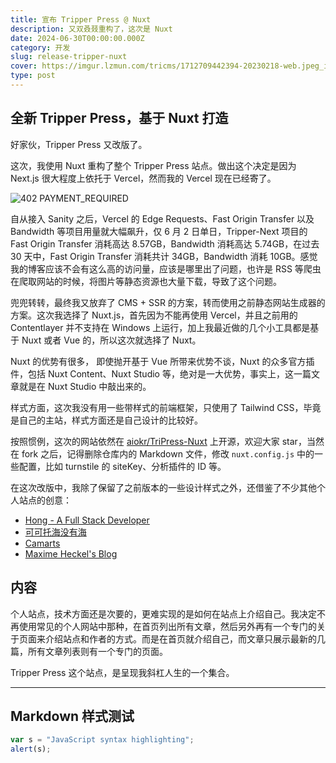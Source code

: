 ```yaml
---
title: 宣布 Tripper Press @ Nuxt
description: 又双叒叕重构了，这次是 Nuxt
date: 2024-06-30T00:00:00.000Z
category: 开发
slug: release-tripper-nuxt
cover: https://imgur.lzmun.com/tricms/1712709442394-20230218-web.jpeg_itp
type: post
---
```


## 全新 Tripper Press，基于 Nuxt 打造

好家伙，Tripper Press 又改版了。

这次，我使用 Nuxt 重构了整个 Tripper Press 站点。做出这个决定是因为 Next.js 很大程度上依托于 Vercel，然而我的 Vercel 现在已经寄了。

![402 PAYMENT\_REQUIRED](https://imgur.lzmun.com/tricms/1718632444912-Snipaste_2024-06-17_21-53-55.png_itp)

自从接入 Sanity 之后，Vercel 的 Edge Requests、Fast Origin Transfer 以及 Bandwidth 等项目用量就大幅飙升，仅 6 月 2 日单日，Tripper-Next 项目的 Fast Origin Transfer 消耗高达 8.57GB，Bandwidth 消耗高达 5.74GB，在过去 30 天中，Fast Origin Transfer 消耗共计 34GB，Bandwidth 消耗 10GB。感觉我的博客应该不会有这么高的访问量，应该是哪里出了问题，也许是 RSS 等爬虫在爬取网站的时候，将图片等静态资源也大量下载，导致了这个问题。

兜兜转转，最终我又放弃了 CMS + SSR 的方案，转而使用之前静态网站生成器的方案。这次我选择了 Nuxt.js，首先因为不能再使用 Vercel，并且之前用的 Contentlayer 并不支持在 Windows 上运行，加上我最近做的几个小工具都是基于 Nuxt 或者 Vue 的，所以这次就选择了 Nuxt。

Nuxt 的优势有很多， 即使抛开基于 Vue 所带来优势不谈，Nuxt 的众多官方插件，包括 Nuxt Content、Nuxt Studio 等，绝对是一大优势，事实上，这一篇文章就是在 Nuxt Studio 中敲出来的。

样式方面，这次我没有用一些带样式的前端框架，只使用了 Tailwind CSS，毕竟是自己的主站，样式方面还是自己设计的比较好。

按照惯例，这次的网站依然在 [aiokr/TriPress-Nuxt](https://github.com/aiokr/TriPress-Nuxt) 上开源，欢迎大家 star，当然在 fork 之后，记得删除仓库内的 Markdown 文件，修改 `nuxt.config.js` 中的一些配置，比如 turnstile 的 siteKey、分析插件的 ID 等。

在这次改版中，我除了保留了之前版本的一些设计样式之外，还借鉴了不少其他个人站点的创意：

- [Hong - A Full Stack Developer](https://honghong.me/)
- [可可托海没有海](https://darmau.design/)
- [Camarts](https://camarts.cn/)
- [Maxime Heckel's Blog](https://blog.maximeheckel.com/)

## 内容

个人站点，技术方面还是次要的，更难实现的是如何在站点上介绍自己。我决定不再使用常见的个人网站中那种，在首页列出所有文章，然后另外再有一个专门的关于页面来介绍站点和作者的方式。而是在首页就介绍自己，而文章只展示最新的几篇，所有文章列表则有一个专门的页面。

Tripper Press 这个站点，是呈现我斜杠人生的一个集合。

---

## Markdown 样式测试

```js
var s = "JavaScript syntax highlighting";
alert(s);
```
